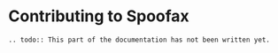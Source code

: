 # Contributing to Spoofax

```eval_rst
.. todo:: This part of the documentation has not been written yet.
```
